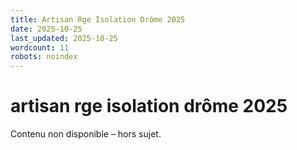 ```yaml
---
title: Artisan Rge Isolation Drôme 2025
date: 2025-10-25
last_updated: 2025-10-25
wordcount: 11
robots: noindex
---
```


# artisan rge isolation drôme 2025

Contenu non disponible – hors sujet.